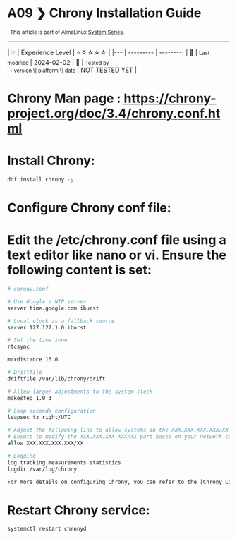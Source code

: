 # A09 ❯ Chrony Installation Guide
<small>ℹ️ This article is part of AlmaLinux [System Series](/series/).</small>
<hr>
| 💡 | Experience Level  | ⭐☆☆☆☆ |
|--- | --------- | --------|
| 📆 | <small>Last modified </small>| 2024-02-02
| 🔧 | <small>Tested by <br> ↳ version \| platform \| date </small>| NOT TESTED YET |

# Chrony Man page : https://chrony-project.org/doc/3.4/chrony.conf.html

# Install Chrony:
```Bash
dnf install chrony -y
```

# Configure Chrony conf file:
# Edit the /etc/chrony.conf file using a text editor like nano or vi. Ensure the following content is set:
```Bash
# chrony.conf

# Use Google's NTP server
server time.google.com iburst

# Local clock as a fallback source
server 127.127.1.0 iburst

# Set the time zone
rtcsync

maxdistance 16.0

# Driftfile
driftfile /var/lib/chrony/drift

# Allow larger adjustments to the system clock
makestep 1.0 3

# Leap seconds configuration
leapsec tz right/UTC

# Adjust the following line to allow systems in the XXX.XXX.XXX.XXX/XX subnet to access this client.
# Ensure to modify the XXX.XXX.XXX.XXX/XX part based on your network configuration.
allow XXX.XXX.XXX.XXX/XX

# Logging
log tracking measurements statistics
logdir /var/log/chrony

For more details on configuring Chrony, you can refer to the [Chrony Configuration Reference](https://chrony-project.org/doc/3.4/chrony.conf.html).
```

# Restart Chrony service:
```Bash
systemctl restart chronyd
```
